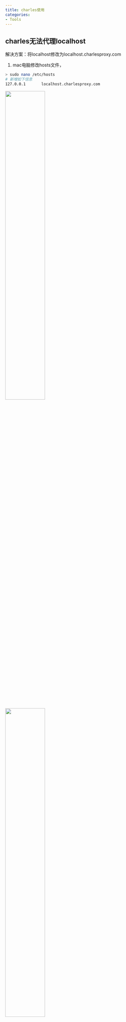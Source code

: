 ```yaml
---
title: charles使用
categories: 
- Tools
---
```


## charles无法代理localhost

解决方案：将localhost修改为localhost.charlesproxy.com

1. mac电脑修改hosts文件，

```sh
> sudo nano /etc/hosts
# 新增如下信息
127.0.0.1       localhost.charlesproxy.com
```

<img src="/images/charles/charles-proxysetting.png" width="50%">
<img src="/images/charles/charles-proxysetting-mac.png" width="50%">

